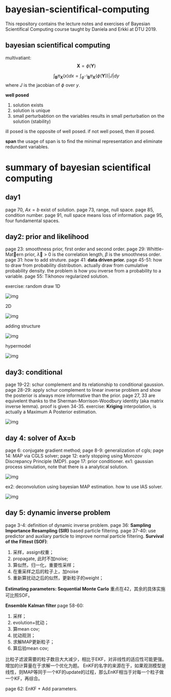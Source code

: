 # bayesian-scientifical-computing
This repository contains the lecture notes and exercises of Bayesian Scientifical Computing course taught by Daniela and Erkki at DTU 2019.

## bayesian scientifical computing

multivatiant:
$$
\mathbf{X} = \phi(\mathbf{Y})
$$

$$
\int_{\mathbf{B}} \pi_{\mathbf{X}} (x) dx=\int_{\phi^{-1}\mathbf{B}} \pi_{\mathbf{X}}(\phi (\mathbf{Y})) |J| dy
$$
where $J$ is the jacobian of $\phi$ over $y$.

**well posed**
1. solution exists
2. solution is unique
3. small perturbabtion on the variables results in small perturbation on the solution (stability)

ill posed is the opposite of well posed. if not well posed, then ill posed.

**span**
the usage of span is to find the minimal representation and eliminate redundant variables.

# summary of bayesian scientifical computing
## day1
page 70, $Ax=b$ exist of solution.
page 73, range, null space.
page 85, condition number.
page 91, null space means loss of information.
page 95, 	four fundamental spaces.

## day2: prior and likelihood
page 23: smoothness prior, first order and second order.
page 29: Whittle-Matern prior, $\lambda$ > 0 is the correlation length, $\beta$ is the smoothness order.
page 31: how to add struture.
page 41: **data driven prior.**
page 45-51: how to draw from probability distribution. actually draw from cumulative probability density. the problem is how you inverse from a probability to a variable.
page 55: Tikhonov regularized solution.

exercise: random draw
1D

![img](https://github.com/xiahaa/bayesian-scientifical-computing/blob/master/docs/fig1.png)

2D

![img](https://github.com/xiahaa/bayesian-scientifical-computing/blob/master/docs/fig3.png)

adding structure

![img](https://github.com/xiahaa/bayesian-scientifical-computing/blob/master/docs/fig4.png)

hypermodel

![img](https://github.com/xiahaa/bayesian-scientifical-computing/blob/master/docs/fig5.png)



## day3: conditional 
page 19-22: schur complement and its relationship to conditional gaussion.
page 28-29: apply schur complement to linear inverse problem and show the posterior is always more informative than the prior.
page 27, 33 are equivelent thanks to the Sherman-Morrison-Woodbury identity (aka matrix inverse lemma). proof is given 34-35.
exercise: **Kriging** interpolation, is actually a Maximum A Posterior estimation.

![img](https://github.com/xiahaa/bayesian-scientifical-computing/blob/master/docs/fig6.png)


## day 4: solver of Ax=b
page 6: conjugate gradient method;
page 8-9: generalization of cgls;
page 14: MAP via CGLS solver;
page 12: early stopping using Morozov Discrepancy Principle (MDP).
page 17: prior conditioner.
ex1: gaussian process simulation, note that there is a analytical solution.

![img](https://github.com/xiahaa/bayesian-scientifical-computing/blob/master/docs/fig7.png)

ex2: deconvolution using bayesian MAP estimation. how to use IAS solver.

![img](https://github.com/xiahaa/bayesian-scientifical-computing/blob/master/docs/fig8.png)


## day 5: dynamic inverse problem
page 3-4: definition of dynamic inverse problem.
page 36: **Sampling Importance Resampling (SIR)** based particle filtering.
page 37-40: use predictor and auxliary particle to improve normal particle filtering. 
**Survival of the Fittest (SOF)**:
1. 采样，assign权重；
2. propagate, 此时不加noise;
3. 算似然，归一化，重要性采样；
4. 在重采样之后的粒子上，加noise
5. 重新算扰动之后的似然，更新粒子的weight；

**Estimating parameters: Sequential Monte Carlo**
重点在42，其余的具体实施可比照SOF。

**Ensemble Kalman filter**
page 58-60:
1. 采样；
2. evolution+扰动；
3. 算mean cov;
4. 扰动观测；
5. 求解MAP更新粒子；
6. 算后验mean cov;

比粒子滤波需要的粒子数目大大减少，相比于EKF，对非线性的适应性可能更强。增加的计算量在于求解一个优化为题。
EnKF的名字的来源在于，如果观测模型是线性，则MAP等同于一个KF的update的过程，那么EnKF相当于对每一个粒子做一个KF，再综合。

page 62: EnKF + Add parameters.
